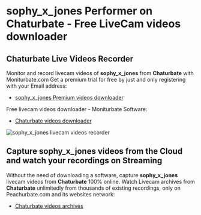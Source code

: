 # sophy_x_jones Performer on Chaturbate - Free LiveCam videos downloader

## Chaturbate Live Videos Recorder

Monitor and record livecam videos of **sophy_x_jones** from **Chaturbate** with Moniturbate.com
Get a premium trial for free by just and only registering with your Email address:
* [sophy_x_jones Premium videos downloader](https://moniturbate.com/request-demo-licence-key.html)

Free livecam videos downloader - Moniturbate Software:
* [Chaturbate videos downloader](https://moniturbate.com/moniturbate-download-software.html)

![sophy_x_jones livecam videos recorder](https://peachurnet.com/templates/moniturbate-software.png)


## Capture sophy_x_jones videos from the Cloud and watch your recordings on Streaming

Without the need of downloading a software, capture **sophy_x_jones** livecam videos from **Chaturbate** 100% online.
Watch Livecam archives from **Chaturbate** unlimitedly from thousands of existing recordings, only on Peachurbate.com and its websites network:
* [Chaturbate videos archives](https://peachurnet.com/)